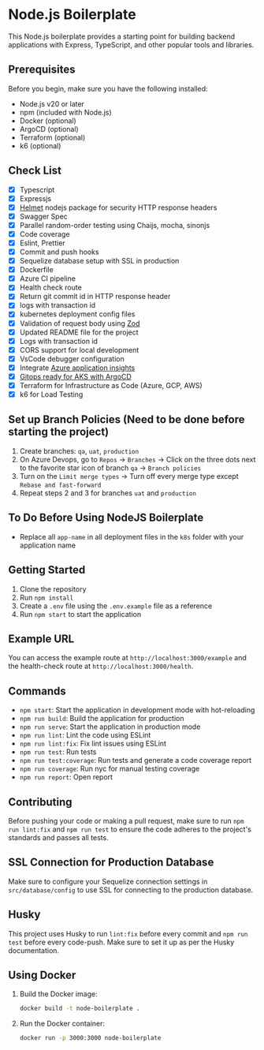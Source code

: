# Node.js Boilerplate

This Node.js boilerplate provides a starting point for building backend applications with Express, TypeScript, and other popular tools and libraries.

## Prerequisites

Before you begin, make sure you have the following installed:

- Node.js v20 or later
- npm (included with Node.js)
- Docker (optional)
- ArgoCD (optional)
- Terraform (optional)
- k6 (optional)

## Check List
- [x] Typescript
- [x] Expressjs
- [x] [Helmet](https://github.com/helmetjs/helmet) nodejs package for security HTTP response headers
- [x] Swagger Spec
- [x] Parallel random-order testing using Chaijs, mocha, sinonjs
- [x] Code coverage
- [x] Eslint, Prettier
- [x] Commit and push hooks
- [x] Sequelize database setup with SSL in production
- [x] Dockerfile
- [x] Azure CI pipeline
- [x] Health check route
- [x] Return git commit id in HTTP response header
- [x] logs with transaction id
- [x] kubernetes deployment config files
- [x] Validation of request body using [Zod](https://zod.dev/)
- [x] Updated README file for the project
- [x] Logs with transaction id
- [x] CORS support for local development
- [x] VsCode debugger configuration
- [x] Integrate [Azure application insights](https://learn.microsoft.com/en-us/azure/azure-monitor/app/nodejs)
- [x] [Gitops ready for AKS with ArgoCD](https://argo-cd.readthedocs.io/en/stable/)
- [x] Terraform for Infrastructure as Code (Azure, GCP, AWS)
- [x] k6 for Load Testing

## Set up Branch Policies (Need to be done before starting the project)
1. Create branches: `qa`, `uat`, `production`
2. On Azure Devops, go to `Repos` -> `Branches` -> Click on the three dots next to the favorite star icon of branch `qa` -> `Branch policies`
3. Turn on the `Limit merge types` -> Turn off every merge type except `Rebase and fast-forward`
4. Repeat steps 2 and 3 for branches `uat` and `production`

## To Do Before Using NodeJS Boilerplate
- Replace all `app-name` in all deployment files in the `k8s` folder with your application name

## Getting Started

1. Clone the repository
2. Run `npm install`
3. Create a `.env` file using the `.env.example` file as a reference
4. Run `npm start` to start the application

## Example URL

You can access the example route at `http://localhost:3000/example` and the health-check route at `http://localhost:3000/health`.

## Commands

- `npm start`: Start the application in development mode with hot-reloading
- `npm run build`: Build the application for production
- `npm run serve`: Start the application in production mode
- `npm run lint`: Lint the code using ESLint
- `npm run lint:fix`: Fix lint issues using ESLint
- `npm run test`: Run tests
- `npm run test:coverage`: Run tests and generate a code coverage report
- `npm run coverage`: Run nyc for manual testing coverage
- `npm run report`: Open report

## Contributing

Before pushing your code or making a pull request, make sure to run `npm run lint:fix` and `npm run test` to ensure the code adheres to the project's standards and passes all tests.

## SSL Connection for Production Database

Make sure to configure your Sequelize connection settings in `src/database/config` to use SSL for connecting to the production database.

## Husky

This project uses Husky to run `lint:fix` before every commit and `npm run test` before every code-push. Make sure to set it up as per the Husky documentation.

## Using Docker

1. Build the Docker image:
   ```bash
   docker build -t node-boilerplate .

2. Run the Docker container:
   ```bash
   docker run -p 3000:3000 node-boilerplate